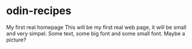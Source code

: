 # odin-recipes
My first real homepage
This will be my first real web page, it will be small and very simpel.
Some text, some big font and some small font. Maybe a picture?
